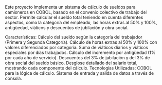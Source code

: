 Este proyecto implementa un sistema de cálculo de sueldos para camioneros en COBOL, 
basado en el convenio colectivo de trabajo del sector. 
Permite calcular el sueldo total teniendo en cuenta diferentes aspectos, como la categoría del empleado, 
las horas extras al 50% y 100%, antigüedad, viáticos y descuentos de jubilación y obra social.

Características:
Cálculo del sueldo según la categoría del trabajador (Primera y Segunda Categoría).
Cálculo de horas extras al 50% y 100% con valores diferenciados por categoría.
Suma de viáticos diarios y viáticos especiales por días trabajados.
Cálculo del incremento por antigüedad (1% por cada año de servicio).
Descuentos del 3% de jubilación y del 3% de obra social del sueldo básico.
Desglose detallado del salario total, mostrando cada componente del cálculo.
Tecnologías Utilizadas:
COBOL para la lógica de cálculo.
Sistema de entrada y salida de datos a través de consola.
